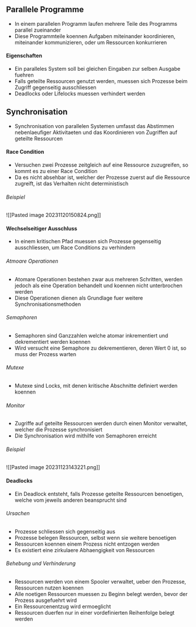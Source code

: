 ## Parallele Programme
- In einem parallelen Programm laufen mehrere Teile des Programms parallel zueinander
- Diese Programmteile koennen Aufgaben miteinander koordinieren, miteinander kommunizieren, oder um Ressourcen konkurrieren
#### Eigenschaften
- Ein paralleles System soll bei gleichen Eingaben zur selben Ausgabe fuehren
- Falls geteilte Ressourcen genutzt werden, muessen sich Prozesse beim Zugriff gegenseitig ausschliessen
- Deadlocks oder Lifelocks muessen verhindert werden
## Synchronisation
- Synchronisation von parallelen Systemen umfasst das Abstimmen nebenlaeufiger Aktivitaeten und das Koordinieren von Zugriffen auf geteilte Ressourcen
#### Race Condition
- Versuchen zwei Prozesse zeitgleich auf eine Ressource zuzugreifen, so kommt es zu einer Race Condition
- Da es nicht absehbar ist, welcher der Prozesse zuerst auf die Ressource zugreift, ist das Verhalten nicht deterministisch
###### Beispiel
![[Pasted image 20231120150824.png]]
#### Wechselseitiger Ausschluss
- In einem kritischen Pfad muessen sich Prozesse gegenseitig ausschliessen, um Race Conditions zu verhindern
###### Atmoare Operationen
- Atomare Operationen bestehen zwar aus mehreren Schritten, werden jedoch als eine Operation behandelt und koennen nicht unterbrochen werden
- Diese Operationen dienen als Grundlage fuer weitere Synchronisationsmethoden
###### Semaphoren
- Semaphoren sind Ganzzahlen welche atomar inkrementiert und dekrementiert werden koennen
- Wird versucht eine Semaphore zu dekrementieren, deren Wert $0$ ist, so muss der Prozess warten
###### Mutexe
- Mutexe sind Locks, mit denen kritische Abschnitte definiert werden koennen
###### Monitor
- Zugriffe auf geteilte Ressourcen werden durch einen Monitor verwaltet, welcher die Prozesse synchronisiert
- Die Synchronisation wird mithilfe von Semaphoren erreicht
###### Beispiel
![[Pasted image 20231123143221.png]]
#### Deadlocks
- Ein Deadlock entsteht, falls Prozesse geteilte Ressourcen benoetigen, welche vom jeweils anderen beansprucht sind
###### Ursachen
- Prozesse schliessen sich gegenseitig aus
- Prozesse belegen Ressourcen, selbst wenn sie weitere benoetigen
- Ressourcen koennen einem Prozess nicht entzogen werden
- Es existiert eine zirkulaere Abhaengigkeit von Ressourcen
###### Behebung und Verhinderung
- Ressourcen werden von einem Spooler verwaltet, ueber den Prozesse, Ressourcen nutzen koennen
- Alle noetigen Ressourcen muessen zu Beginn belegt werden, bevor der Prozess ausgefuehrt wird
- Ein Ressourcenentzug wird ermoeglicht
- Ressourcen duerfen nur in einer vordefinierten Reihenfolge belegt werden